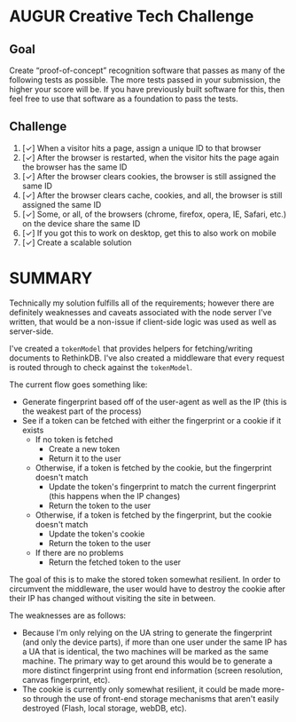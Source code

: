 # AUGUR Creative Tech Challenge

## Goal

Create “proof-of-concept” recognition software that passes as many of the following tests as possible. The more tests passed in your submission, the higher your score will be. If you have previously built software for this, then feel free to use that software as a foundation to pass the tests.

## Challenge

1. [✓] When a visitor hits a page, assign a unique ID to that browser
2. [✓] After the browser is restarted, when the visitor hits the page again the browser has the same ID
3. [✓] After the browser clears cookies, the browser is still assigned the same ID
4. [✓] After the browser clears cache, cookies, and all, the browser is still assigned the same ID
5. [✓] Some, or all, of the browsers (chrome, firefox, opera, IE, Safari, etc.) on the device share the same ID
6. [✓] If you got this to work on desktop, get this to also work on mobile
7. [✓] Create a scalable solution

# SUMMARY

Technically my solution fulfills all of the requirements; however there are definitely weaknesses and caveats associated with the node server I've written, that would be a non-issue if client-side logic was used as well as server-side.

I've created a `tokenModel` that provides helpers for fetching/writing documents to RethinkDB. I've also created a middleware that every request is routed through to check against the `tokenModel`.

The current flow goes something like:

* Generate fingerprint based off of the user-agent as well as the IP (this is the weakest part of the process)
* See if a token can be fetched with either the fingerprint or a cookie if it exists
  * If no token is fetched
    * Create a new token
    * Return it to the user
  * Otherwise, if a token is fetched by the cookie, but the fingerprint doesn't match
    * Update the token's fingerprint to match the current fingerprint (this happens when the IP changes)
    * Return the token to the user
  * Otherwise, if a token is fetched by the fingerprint, but the cookie doesn't match
    * Update the token's cookie
    * Return the token to the user
  * If there are no problems
    * Return the fetched token to the user

The goal of this is to make the stored token somewhat resilient. In order to circumvent the middleware, the user would have to destroy the cookie after their IP has changed without visiting the site in between.

The weaknesses are as follows:

* Because I'm only relying on the UA string to generate the fingerprint (and only the device parts), if more than one user under the same IP has a UA that is identical, the two machines will be marked as the same machine. The primary way to get around this would be to generate a more distinct fingerprint using front end information (screen resolution, canvas fingerprint, etc).
* The cookie is currently only somewhat resilient, it could be made more-so through the use of front-end storage mechanisms that aren't easily destroyed (Flash, local storage, webDB, etc).
